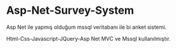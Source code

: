 # Asp-Net-Survey-System
Asp Net ile yapmış olduğum mssql veritabanı ile bi anket sistemi.

Html-Css-Javascript-JQuery-Asp Net MVC ve Mssql kullanılmıştır.
